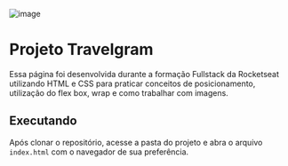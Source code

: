 ![image](https://github.com/user-attachments/assets/04f4c087-8c2d-4d4c-a014-a9ab0a2948cb)

# Projeto Travelgram

Essa página foi desenvolvida durante a formação Fullstack da Rocketseat utilizando HTML e CSS para praticar conceitos de posicionamento, utilização do flex box, wrap e como trabalhar com imagens.

## Executando

Após clonar o repositório, acesse a pasta do projeto e abra o arquivo `index.html` com o navegador de sua preferência.

